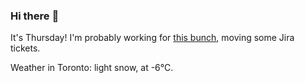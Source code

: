 ### Hi there :wave:

It's Thursday! I'm probably working for [this bunch](https://github.com/kohofinancial), moving some Jira tickets.

Weather in Toronto: light snow, at -6°C.
